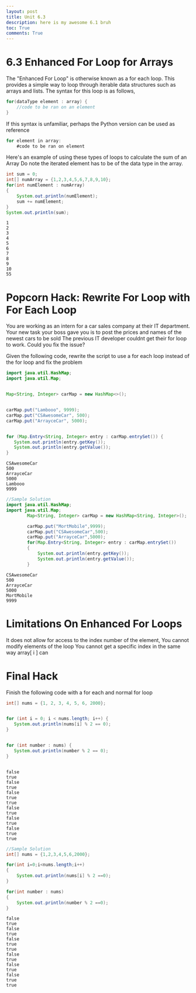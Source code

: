```yaml
---
layout: post
title: Unit 6.3
description: here is my awesome 6.1 bruh
toc: True
comments: True
---
```


# 6.3 Enhanced For Loop for Arrays

The "Enhanced For Loop" is otherwise known as a for each loop.
This provides a simple way to loop through iterable data structures such as arrays and lists. 
The syntax for this loop is as follows,


```Java
for(dataType element : array) { 
    //code to be ran on an element
}
```

If this syntax is unfamiliar, perhaps the Python version can be used as reference


```Java
for element in array:
    #code to be ran on element
```

Here's an example of using these types of loops to calculate the sum of an Array
Do note the iterated element has to be of the data type in the array. 


```Java
int sum = 0;
int[] numArray = {1,2,3,4,5,6,7,8,9,10};
for(int numElement : numArray)
{
    System.out.println(numElement);
    sum += numElement;
}
System.out.println(sum);
```

    1
    2
    3
    4
    5
    6
    7
    8
    9
    10
    55


# Popcorn Hack: Rewrite For Loop with For Each Loop

You are working as an intern for a car sales company at their IT department. 
Your new task your boss gave you is to post the prices and names of the newest cars to be sold
The previous IT developer couldnt get their for loop to work.
Could you fix the issue?


Given the following code, rewrite the script to use a for each loop instead of the for loop and fix the problem


```Java
import java.util.HashMap;
import java.util.Map;


Map<String, Integer> carMap = new HashMap<>();


carMap.put("Lambooo", 9999);
carMap.put("CSAwesomeCar", 500);
carMap.put("ArrayceCar", 5000);


for (Map.Entry<String, Integer> entry : carMap.entrySet()) {
   System.out.println(entry.getKey());
   System.out.println(entry.getValue());
}

```

    CSAwesomeCar
    500
    ArrayceCar
    5000
    Lambooo
    9999



```Java
//Sample Solution
import java.util.HashMap;
import java.util.Map;
        Map<String, Integer> carMap = new HashMap<String, Integer>();

        carMap.put("MortMobile",9999);
        carMap.put("CSAwesomeCar",500);
        carMap.put("ArrayceCar",5000);
        for(Map.Entry<String, Integer> entry : carMap.entrySet())
        {
            System.out.println(entry.getKey());
            System.out.println(entry.getValue());
        }
```

    CSAwesomeCar
    500
    ArrayceCar
    5000
    MortMobile
    9999


# Limitations On Enhanced For Loops

It does not allow for access to the index number of the element,
You cannot modify elements of the loop
You cannot get a specific index in the same way array[ i ] can

# Final Hack
Finish the following code with a for each and normal for loop



```Java
int[] nums = {1, 2, 3, 4, 5, 6, 2000};


for (int i = 0; i < nums.length; i++) {
   System.out.println(nums[i] % 2 == 0);
}


for (int number : nums) {
   System.out.println(number % 2 == 0);
}



```

    false
    true
    false
    true
    false
    true
    true
    false
    true
    false
    true
    false
    true
    true



```Java
//Sample Solution
int[] nums = {1,2,3,4,5,6,2000};

for(int i=0;i<nums.length;i++)
{
    System.out.println(nums[i] % 2 ==0);
}

for(int number : nums)
{
    System.out.println(number % 2 ==0);
}
```

    false
    true
    false
    true
    false
    true
    true
    false
    true
    false
    true
    false
    true
    true



